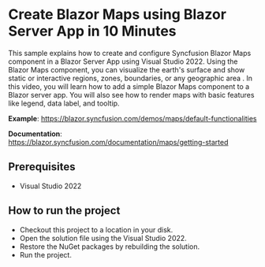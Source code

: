 # Create Blazor Maps using Blazor Server App in 10 Minutes  

This sample explains how to create and configure Syncfusion Blazor Maps component in a Blazor Server App using Visual Studio 2022. Using the Blazor Maps component, you can visualize the earth's surface and show static or interactive regions, zones, boundaries, or any geographic area . In this video, you will learn how to add a simple Blazor Maps component to a Blazor server app. You will also see how to render maps with basic features like legend, data label, and tooltip.

**Example**: https://blazor.syncfusion.com/demos/maps/default-functionalities

**Documentation**: https://blazor.syncfusion.com/documentation/maps/getting-started

## Prerequisites

* Visual Studio 2022

## How to run the project

* Checkout this project to a location in your disk.
* Open the solution file using the Visual Studio 2022.
* Restore the NuGet packages by rebuilding the solution.
* Run the project.
